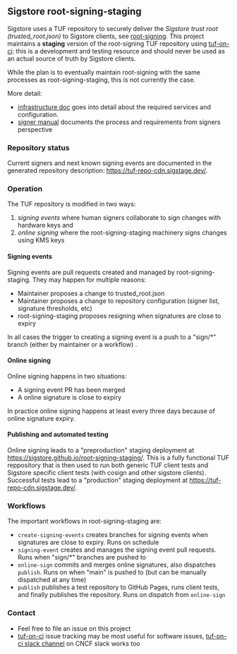 ## Sigstore root-signing-staging

Sigstore uses a TUF repository to securely deliver the _Sigstore trust root
(trusted_root.json)_ to Sigstore clients, see
[root-signing](https://github.com/sigstore/root-signing). This project maintains
a **staging** version of the root-signing TUF repository using
[tuf-on-ci](https://github.com/theupdateframework/tuf-on-ci): this is a development
and testing resource and should never be used as an actual source of truth by
Sigstore clients.

While the plan is to eventually maintain root-signing with the same processes as
root-signing-staging, this is not currently the case.

More detail:
* [infrastructure doc](docs/infrastructure.md) goes into detail about the required
  services and configuration.
* [signer manual](docs/signer-manual.md) documents the process and requirements from
  signers perspective

### Repository status

Current signers and next known signing events are documented in the generated
repository description: https://tuf-repo-cdn.sigstage.dev/.

### Operation

The TUF repository is modified in two ways:
1. _signing events_ where human signers collaborate to sign changes with hardware keys and
2. _online signing_ where the root-signing-staging machinery signs changes using KMS keys

#### Signing events

Signing events are pull requests created and managed by root-signing-staging. They may happen
for multiple reasons:
* Maintainer proposes a change to trusted_root.json
* Maintainer proposes a change to repository configuration (signer list, signature thresholds, etc)
* root-signing-staging proposes resigning when signatures are close to expiry

In all cases the trigger to creating a signing event is a push to a "sign/*"
branch (either by maintainer or a workflow) .

#### Online signing

Online signing happens in two situations:
* A signing event PR has been merged
* A online signature is close to expiry

In practice online signing happens at least every three days because of online signature expiry.

#### Publishing and automated testing

Online signing leads to a "preproduction" staging deployment at https://sigstore.github.io/root-signing-staging/.
This is a fully functional TUF reppository that is then used to run both generic TUF client tests and
Sigstore specific client tests (with cosign and other sigstore clients). Successful tests lead to a
"production" staging deployment at https://tuf-repo-cdn.sigstage.dev/.

### Workflows

The important workflows in root-signing-staging are:
* `create-signing-events` creates branches for signing events when signatures are close to expiry.
  Runs on schedule
* `signing-event` creates and manages the signing event pull requests. Runs when "sign/*" branches
  are pushed to
* `online-sign` commits and merges online signatures, also dispatches `publish`. Runs on when
  "main" is pushed to (but can be manually dispatched at any time)
* `publish` publishes a test repository to GitHub Pages, runs client tests, and finally publishes
  the repository. Runs on dispatch from `online-sign`

### Contact

* Feel free to file an issue on this project
* [tuf-on-ci](https://github.com/theupdateframework/tuf-on-ci) issue tracking may be
  most useful for software issues, 
  [tuf-on-ci slack channel](https://cloud-native.slack.com/archives/C04SHK2DPK9)
  on CNCF slack works too
